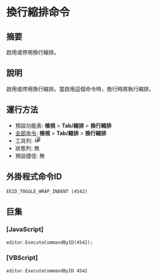 # 換行縮排命令

## 摘要

啟用或停用換行縮排。

## 說明

啟用或停用換行縮排。當啟用這個命令時，換行時將執行縮排。

## 運行方法

- 預設功能表: **檢視** \> **Tab/縮排** \> **換行縮排**
- [全部命令](../tools/all_commands): **檢視** \> **Tab/縮排** \> **換行縮排**
- 工具列:
![](../../images/wrap_indent24x16.png)
- 狀態列: 無
- 預設捷徑: 無

## 外掛程式命令ID

```
EEID_TOGGLE_WRAP_INDENT (4542)
```

## 巨集

### \[JavaScript\]

```
editor.ExecuteCommandByID(4542);
```

### \[VBScript\]

```
editor.ExecuteCommandByID 4542
```
